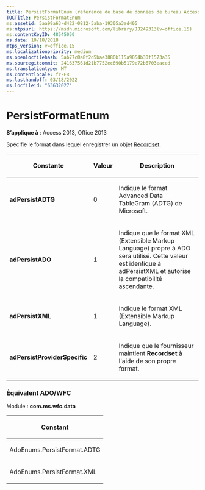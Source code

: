 ```yaml
---
title: PersistFormatEnum (référence de base de données de bureau Access)
TOCTitle: PersistFormatEnum
ms:assetid: 5aa99a63-d422-0812-5aba-19305a3ad405
ms:mtpsurl: https://msdn.microsoft.com/library/JJ249313(v=office.15)
ms:contentKeyID: 48545050
ms.date: 10/18/2018
mtps_version: v=office.15
ms.localizationpriority: medium
ms.openlocfilehash: 5ab77c0a8f2d5bae3880b115a9054b30f1573a35
ms.sourcegitcommit: 241637561d21b7752ec690b5179e72b6703eaced
ms.translationtype: MT
ms.contentlocale: fr-FR
ms.lasthandoff: 03/18/2022
ms.locfileid: "63632027"
---
```

# <a name="persistformatenum"></a>PersistFormatEnum

**S’applique à** : Access 2013, Office 2013

Spécifie le format dans lequel enregistrer un objet [Recordset](recordset-object-ado.md).


<table>
<colgroup>
<col />
<col />
<col />
</colgroup>
<thead>
<tr class="header">
<th><p>Constante</p></th>
<th><p>Valeur</p></th>
<th><p>Description</p></th>
</tr>
</thead>
<tbody>
<tr class="odd">
<td><p><strong>adPersistADTG</strong></p></td>
<td><p>0</p></td>
<td><p>Indique le format Advanced Data TableGram (ADTG) de Microsoft.</p></td>
</tr>
<tr class="even">
<td><p><strong>adPersistADO</strong></p></td>
<td><p>1</p></td>
<td><p>Indique que le format XML (Extensible Markup Language) propre à ADO sera utilisé. Cette valeur est identique à adPersistXML et autorise la compatibilité ascendante.</p></td>
</tr>
<tr class="odd">
<td><p><strong>adPersistXML</strong></p></td>
<td><p>1</p></td>
<td><p>Indique le format XML (Extensible Markup Language).</p></td>
</tr>
<tr class="even">
<td><p><strong>adPersistProviderSpecific</strong></p></td>
<td><p>2</p></td>
<td><p>Indique que le fournisseur maintient <strong>Recordset</strong> à l'aide de son propre format.</p></td>
</tr>
</tbody>
</table>


### <a name="adowfc-equivalent"></a>Équivalent ADO/WFC

Module : **com.ms.wfc.data**

<table>
<colgroup>
<col />
</colgroup>
<thead>
<tr class="header">
<th><p>Constant</p></th>
</tr>
</thead>
<tbody>
<tr class="odd">
<td><p>AdoEnums.PersistFormat.ADTG</p></td>
</tr>
<tr class="even">
<td><p>AdoEnums.PersistFormat.XML</p></td>
</tr>
</tbody>
</table>

